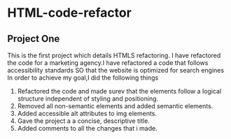 # HTML-code-refactor

## Project One

This is the first project which details HTMLS refactoring.
I have refactored the code for a marketing agency.I have refactored a code that follows accessibility standards
SO that the website is  optimized for search engines
In order to achieve my goal,I did the following things
1. Refactored the code and made surev that the elements follow a logical structure independent of styling and positioning.
2. Removed all non-semantic elements and added semantic elements.
3. Added accessible alt attributes to img elements.
4. Gave the project a a concise, descriptive title.
5. Added comments  to all the changes that i made.
